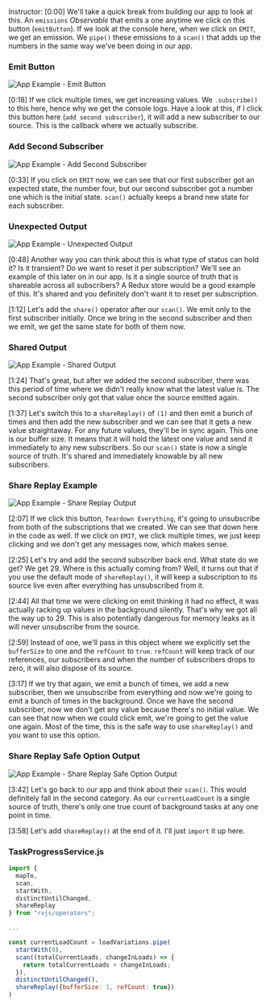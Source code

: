 Instructor: [0:00] We'll take a quick break from building our app to look at this. An `emissions` *Observable* that emits a one anytime we click on this button (`emitButton`). If we look at the console here, when we click on `EMIT`, we get an emission. We `pipe()` these emissions to a `scan()` that adds up the numbers in the same way we've been doing in our app.

### Emit Button
![App Example - Emit Button](https://res.cloudinary.com/dg3gyk0gu/image/upload/v1585168509/transcript-images/egghead-maintain-shared-observable-state-using-the-scan-and-sharereplay-operators-emit-button.jpg)

[0:18] If we click multiple times, we get increasing values. We `.subscribe()` to this here, hence why we get the console logs. Have a look at this, if I click this button here (`add second subscriber`), it will add a new subscriber to our source. This is the callback where we actually subscribe.

### Add Second Subscriber
![App Example - Add Second Subscriber](https://res.cloudinary.com/dg3gyk0gu/image/upload/v1585168507/transcript-images/egghead-maintain-shared-observable-state-using-the-scan-and-sharereplay-operators-add-second-subscriber.jpg)

[0:33] If you click on `EMIT` now, we can see that our first subscriber got an expected state, the number four, but our second subscriber got a number one which is the initial state. `scan()` actually keeps a brand new state for each subscriber.

### Unexpected Output
![App Example - Unexpected Output](https://res.cloudinary.com/dg3gyk0gu/image/upload/v1585168506/transcript-images/egghead-maintain-shared-observable-state-using-the-scan-and-sharereplay-operators-unexpected-output.jpg)

[0:48] Another way you can think about this is what type of status can hold it? Is it transient? Do we want to reset it per subscription? We'll see an example of this later on in our app. Is it a single source of truth that is shareable across all subscribers? A Redux store would be a good example of this. It's shared and you definitely don't want it to reset per subscription.

[1:12] Let's add the `share()` operator after our `scan()`. We emit only to the first subscriber initially. Once we bring in the second subscriber and then we emit, we get the same state for both of them now.

### Shared Output
![App Example - Shared Output](https://res.cloudinary.com/dg3gyk0gu/image/upload/v1585168503/transcript-images/egghead-maintain-shared-observable-state-using-the-scan-and-sharereplay-operators-share-output.jpg)

[1:24] That's great, but after we added the second subscriber, there was this period of time where we didn't really know what the latest value is. The second subscriber only got that value once the source emitted again.

[1:37] Let's switch this to a `shareReplay()` of `(1)` and then emit a bunch of times and then add the new subscriber and we can see that it gets a new value straightaway. For any future values, they'll be in sync again. This one is our buffer size. It means that it will hold the latest one value and send it immediately to any new subscribers. So our `scan()` state is now a single source of truth. It's shared and immediately knowable by all new subscribers.

### Share Replay Example
![App Example - Share Replay Output](https://res.cloudinary.com/dg3gyk0gu/image/upload/v1585168508/transcript-images/egghead-maintain-shared-observable-state-using-the-scan-and-sharereplay-operators-share-replay-output.jpg)

[2:07] If we click this button, `Teardown Everything`, it's going to unsubscribe from both of the subscriptions that we created. We can see that down here in the code as well. If we click on `EMIT`, we click multiple times, we just keep clicking and we don't get any messages now, which makes sense.

[2:25] Let's try and add the second subscriber back end. What state do we get? We get 29. Where is this actually coming from? Well, it turns out that if you use the default mode of `shareReplay()`, it will keep a subscription to its source live even after everything has unsubscribed from it.

[2:44] All that time we were clicking on emit thinking it had no effect, it was actually racking up values in the background silently. That's why we got all the way up to 29. This is also potentially dangerous for memory leaks as it will never unsubscribe from the source.

[2:59] Instead of one, we'll pass in this object where we explicitly set the `bufferSize` to one and the `refCount` to `true`. `refCount` will keep track of our references, our subscribers and when the number of subscribers drops to zero, it will also dispose of its source.

[3:17] If we try that again, we emit a bunch of times, we add a new subscriber, then we unsubscribe from everything and now we're going to emit a bunch of times in the background. Once we have the second subscriber, now we don't get any value because there's no initial value. We can see that now when we could click emit, we're going to get the value one again. Most of the time, this is the safe way to use `shareReplay()` and you want to use this option.

### Share Replay Safe Option Output
![App Example - Share Replay Safe Option Output](https://res.cloudinary.com/dg3gyk0gu/image/upload/v1585168503/transcript-images/egghead-maintain-shared-observable-state-using-the-scan-and-sharereplay-operators-share-replay-safe-option-output.jpg)

[3:42] Let's go back to our app and think about their `scan()`. This would definitely fall in the second category. As our `currentLoadCount` is a single source of truth, there's only one true count of background tasks at any one point in time.

[3:58] Let's add `shareReplay()` at the end of it. I'll just `import` it up here.

### TaskProgressService.js
```js
import {
  mapTo,
  scan,
  startWith,
  distinctUntilChanged,
  shareReplay
} from "rxjs/operators";

...

const currentLoadCount = loadVariations.pipe(
  startWith(0),
  scan((totalCurrentLoads, changeInLoads) => {
    return totalCurrentLoads + changeInLoads;
  }),
  distinctUntilChanged(),
  shareReplay({bufferSize: 1, refCount: true})
)
```